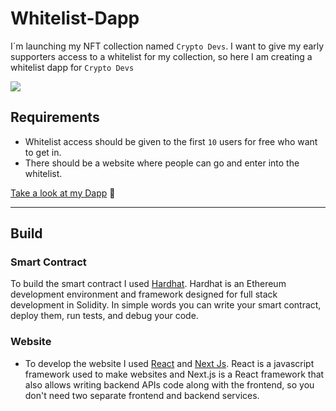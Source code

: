 # Whitelist-Dapp

I´m launching my NFT collection named `Crypto Devs`. I want to give my early supporters access to a whitelist for my collection, so here I am creating a whitelist dapp for `Crypto Devs`

![](https://i.imgur.com/zgY0TGo.png)

## Requirements

- Whitelist access should be given to the first `10` users for free who want to get in.
- There should be a website where people can go and enter into the whitelist.

[Take a look at my Dapp](https://whitelist-danibachsl.vercel.app/) 🚀

---

## Build

### Smart Contract

To build the smart contract I used [Hardhat](https://hardhat.org/).
Hardhat is an Ethereum development environment and framework designed for full stack development in Solidity. In simple words you can write your smart contract, deploy them, run tests, and debug your code.

### Website

- To develop the website I used [React](https://reactjs.org/) and [Next Js](https://nextjs.org/). React is a javascript framework used to make websites and Next.js is a React framework that also allows writing backend APIs code along with the frontend, so you don't need two separate frontend and backend services.
